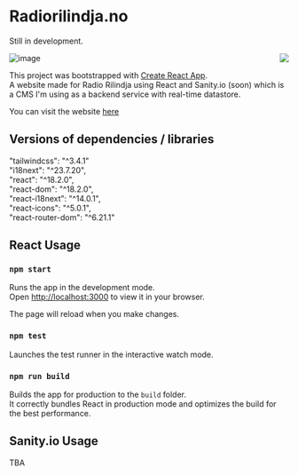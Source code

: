 # Radiorilindja.no

Still in development.

![image](https://github.com/AlbanXV/radiorilindja.no/assets/61944761/b3636467-48b4-4d0a-9291-84ff79697242)
<img src="https://github.com/AlbanXV/radiorilindja.no/assets/61944761/fb129a2c-3482-4c9e-bde2-36f6d229a36b" align="right">


This project was bootstrapped with [Create React App](https://github.com/facebook/create-react-app).\
A website made for Radio Rilindja using React and Sanity.io (soon) which is a CMS I'm using as a backend service with real-time datastore.

You can visit the website [here](https://radiorilindja.no)

## Versions of dependencies / libraries
"tailwindcss": "^3.4.1"\
"i18next": "^23.7.20",\
"react": "^18.2.0",\
"react-dom": "^18.2.0",\
"react-i18next": "^14.0.1",\
"react-icons": "^5.0.1",\
"react-router-dom": "^6.21.1"

## React Usage

### `npm start`

Runs the app in the development mode.\
Open [http://localhost:3000](http://localhost:3000) to view it in your browser.

The page will reload when you make changes.

### `npm test`

Launches the test runner in the interactive watch mode.

### `npm run build`

Builds the app for production to the `build` folder.\
It correctly bundles React in production mode and optimizes the build for the best performance.

## Sanity.io Usage

TBA
